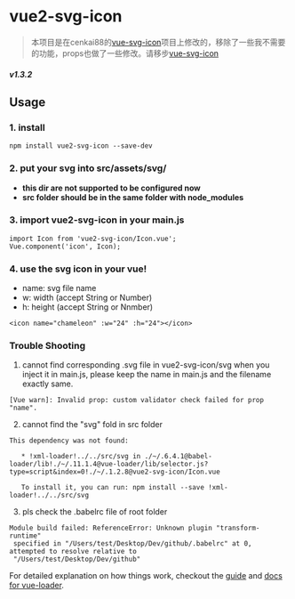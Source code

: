 # vue2-svg-icon  
> 本项目是在cenkai88的[vue-svg-icon](https://github.com/cenkai88/vue-svg-icon)项目上修改的，移除了一些我不需要的功能，props也做了一些修改。请移步[vue-svg-icon](https://github.com/cenkai88/vue-svg-icon)

##### v1.3.2


## Usage
### 1. install
```
npm install vue2-svg-icon --save-dev
```
### 2. put your svg into src/assets/svg/
- **this dir are not supported to be configured now**  
- **src folder should be in the same folder with node_modules**

### 3. import vue2-svg-icon in your main.js
```
import Icon from 'vue2-svg-icon/Icon.vue';
Vue.component('icon', Icon);  
```
### 4. use the svg icon in your vue!
- name: svg file name
- w: width (accept String or Number)
- h: height (accept String or Nnmber)
```
<icon name="chameleon" :w="24" :h="24"></icon>
```

### Trouble Shooting
1. cannot find corresponding .svg file in vue2-svg-icon/svg when you inject it in main.js, please keep the name in main.js and the filename exactly same.
```
[Vue warn]: Invalid prop: custom validator check failed for prop "name". 
```
2. cannot find the "svg" fold in src folder
```
This dependency was not found:
   
   * !xml-loader!../../src/svg in ./~/.6.4.1@babel-loader/lib!./~/.11.1.4@vue-loader/lib/selector.js?type=script&index=0!./~/.1.2.8@vue2-svg-icon/Icon.vue
   
   To install it, you can run: npm install --save !xml-loader!../../src/svg
```
3. pls check the .babelrc file of root folder
```
Module build failed: ReferenceError: Unknown plugin "transform-runtime"
 specified in "/Users/test/Desktop/Dev/github/.babelrc" at 0, attempted to resolve relative to 
 "/Users/test/Desktop/Dev/github"
```

For detailed explanation on how things work, checkout the [guide](http://vuejs-templates.github.io/webpack/) and [docs for vue-loader](http://vuejs.github.io/vue-loader).
